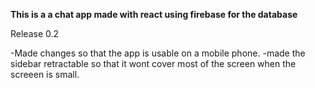 **This is a a chat app made with react using firebase for the database**

Release 0.2

-Made changes so that the app is usable on a mobile phone.
-made the sidebar retractable so that it wont cover most of the screen when the screeen is small.
